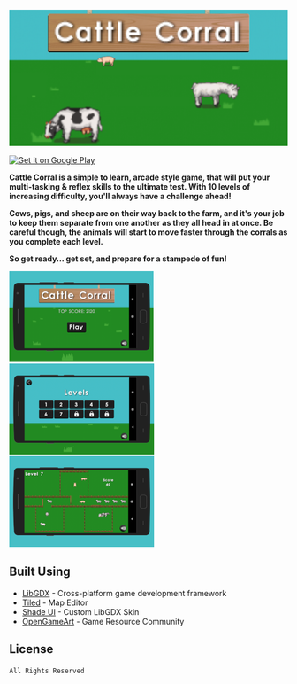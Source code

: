 ![](static/cattle_corral_feature.png)

<a href='https://play.google.com/store/apps/details?id=com.creativesource.cattlecorral&pcampaignid=MKT-Other-global-all-co-prtnr-py-PartBadge-Mar2515-1'><img alt='Get it on Google Play' src='https://play.google.com/intl/en_us/badges/images/generic/en_badge_web_generic.png' height='65'/></a>

**Cattle Corral is a simple to learn, arcade style game, that will put your multi-tasking & reflex skills to the ultimate test. With 10 levels of increasing difficulty, you'll always have a challenge ahead!**

**Cows, pigs, and sheep are on their way back to the farm, and it's your job to keep them separate from one another as they all head in at once. Be careful though, the animals will start to move faster through the corrals as you complete each level.** 

**So get ready... get set, and prepare for a stampede of fun!**

![](static/cattle_template_1.png) ![](static/cattle_corral_template_3.png) ![](static/cattle_template_2.png)

## Built Using

* [LibGDX](https://libgdx.badlogicgames.com/) - Cross-platform game development framework
* [Tiled](https://www.mapeditor.org/) - Map Editor
* [Shade UI](https://github.com/czyzby/gdx-skins/tree/master/shade) - Custom LibGDX Skin
* [OpenGameArt](https://opengameart.org/) - Game Resource Community

## License

```
All Rights Reserved
```
